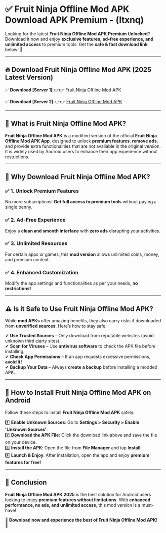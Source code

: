 
# ✅ Fruit Ninja Offline Mod APK Download APK Premium -  (ltxnq) 

Looking for the latest **Fruit Ninja Offline Mod APK Premium Unlocked**? Download it now and enjoy **exclusive features, ad-free experience, and unlimited access** to premium tools. Get the **safe & fast download link** below! 🚀

---

## 🔥 Download Fruit Ninja Offline Mod APK (2025 Latest Version)

✅ **Download [Server 1]** 👉👉 [Fruit Ninja Offline Mod APK ](https://apkcomod.com?title=Fruit_Ninja_Offline_Mod_APK)  

✅ **Download [Server 2]** 👉👉 [Fruit Ninja Offline Mod APK ](https://apkcomod.com?title=Fruit_Ninja_Offline_Mod_APK)  


---

## 📌 What is Fruit Ninja Offline Mod APK?

**Fruit Ninja Offline Mod APK** is a modified version of the official **Fruit Ninja Offline Mod APK App**, designed to unlock **premium features**, **remove ads**, and provide extra functionalities that are not available in the original version. It is widely used by Android users to enhance their app experience without restrictions.

---

## 🌟 Why Download Fruit Ninja Offline Mod APK?

### ✅ 1. Unlock Premium Features
No more subscriptions! **Get full access to premium tools** without paying a single penny.

### ✅ 2. Ad-Free Experience
Enjoy a **clean and smooth interface** with **zero ads** disrupting your activities.

### ✅ 3. Unlimited Resources
For certain apps or games, this **mod version** allows unlimited coins, money, and premium content.

### ✅ 4. Enhanced Customization
Modify the app settings and functionalities as per your needs, **no restrictions!**

---

## ⚠️ Is it Safe to Use Fruit Ninja Offline Mod APK?

While **mod APKs** offer amazing benefits, they also carry risks if downloaded from **unverified sources**. Here’s how to stay safe:

✔ **Use Trusted Sources** – Only download from reputable websites (avoid unknown third-party sites).  
✔ **Scan for Viruses** – Use **antivirus software** to check the APK file before installing.  
✔ **Check App Permissions** – If an app requests excessive permissions, **avoid it!**  
✔ **Backup Your Data** – Always **create a backup** before installing a modded APK.

---

## 📲 How to Install Fruit Ninja Offline Mod APK on Android

Follow these steps to install **Fruit Ninja Offline Mod APK** safely:

1️⃣ **Enable Unknown Sources**: Go to **Settings > Security > Enable 'Unknown Sources'**.  
2️⃣ **Download the APK File**: Click the download link above and save the file on your device.  
3️⃣ **Install the APK**: Open the file from **File Manager** and tap **Install**.  
4️⃣ **Launch & Enjoy**: After installation, open the app and enjoy **premium features for free!**

---

## 🚀 Conclusion

**Fruit Ninja Offline Mod APK 2025** is the best solution for Android users looking to enjoy **premium features without limitations**. With **enhanced performance, no ads, and unlimited access**, this mod version is a must-have!

🔻 **Download now and experience the best of Fruit Ninja Offline Mod APK!** 🔻

